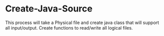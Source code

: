 # Create-Java-Source
This process will take a Physical file and create java class that will support all input/output. Create functions to read/write all logical files.
